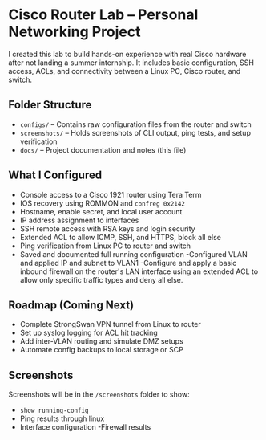 # Cisco Router Lab – Personal Networking Project

I created this lab to build hands-on experience with real Cisco hardware after not landing a summer internship. It includes basic configuration, SSH access, ACLs, and connectivity between a Linux PC, Cisco router, and switch.

## Folder Structure

- `configs/` – Contains raw configuration files from the router and switch
- `screenshots/` – Holds screenshots of CLI output, ping tests, and setup verification
- `docs/` – Project documentation and notes (this file)

## What I Configured

- Console access to a Cisco 1921 router using Tera Term
- IOS recovery using ROMMON and `confreg 0x2142`
- Hostname, enable secret, and local user account
- IP address assignment to interfaces
- SSH remote access with RSA keys and login security
- Extended ACL to allow ICMP, SSH, and HTTPS, block all else
- Ping verification from Linux PC to router and switch
- Saved and documented full running configuration
-Configured VLAN and applied IP and subnet to VLAN1
-Configure and apply a basic inbound firewall on the router's LAN interface using an extended ACL to allow only specific traffic types and deny all else.

## Roadmap (Coming Next)

- Complete StrongSwan VPN tunnel from Linux to router
- Set up syslog logging for ACL hit tracking
- Add inter-VLAN routing and simulate DMZ setups
- Automate config backups to local storage or SCP

## Screenshots

Screenshots will be in the `/screenshots` folder to show:
- `show running-config`
- Ping results through linux
- Interface configuration
-Firewall results
